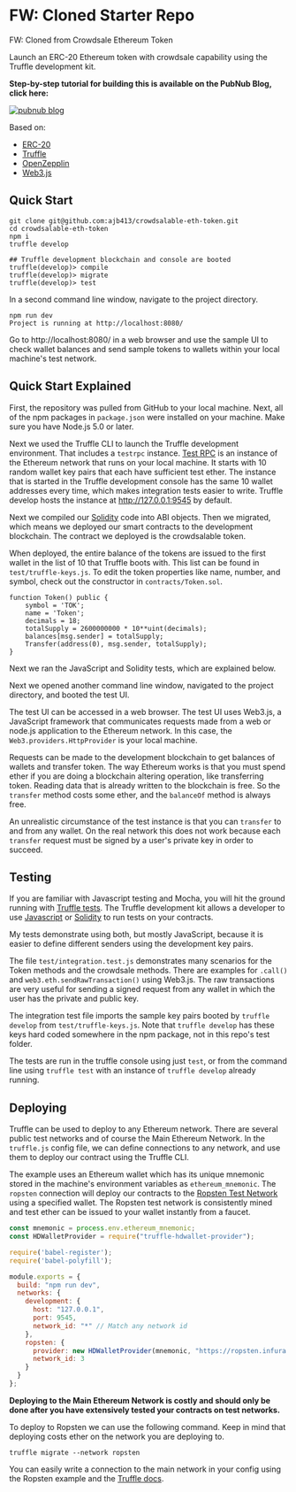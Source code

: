 # FW: Cloned Starter Repo

FW: Cloned from Crowdsale Ethereum Token



Launch an ERC-20 Ethereum token with crowdsale capability using the Truffle development kit.

**Step-by-step tutorial for building this is available on the PubNub Blog, click here:**

[![pubnub blog](https://i.imgur.com/VHbsEnd.png)](https://www.pubnub.com/blog/how-to-launch-your-own-crowdsalable-cryptocurrency-part-3/?devrel_gh=erc20-ethereum-token)

Based on:
- [ERC-20](https://github.com/ethereum/EIPs/blob/master/EIPS/eip-20.md)
- [Truffle](http://truffleframework.com/docs/)
- [OpenZepplin](https://openzeppelin.org/)
- [Web3.js](https://github.com/ethereum/web3.js/)

## Quick Start
```
git clone git@github.com:ajb413/crowdsalable-eth-token.git
cd crowdsalable-eth-token
npm i
truffle develop

## Truffle development blockchain and console are booted
truffle(develop)> compile
truffle(develop)> migrate
truffle(develop)> test
```

In a second command line window, navigate to the project directory.
```
npm run dev
Project is running at http://localhost:8080/
```

Go to http://localhost:8080/ in a web browser and use the sample UI to check wallet balances and send sample tokens to wallets within your local machine's test network.

## Quick Start Explained

First, the repository was pulled from GitHub to your local machine. Next, all of the npm packages in `package.json` were installed on your machine. Make sure you have Node.js 5.0 or later.

Next we used the Truffle CLI to launch the Truffle development environment. That includes a `testrpc` instance. [Test RPC](https://github.com/trufflesuite/ganache-cli) is an instance of the Ethereum network that runs on your local machine. It starts with 10 random wallet key pairs that each have sufficient test ether. The instance that is started in the Truffle development console has the same 10 wallet addresses every time, which makes integration tests easier to write. Truffle develop hosts the instance at http://127.0.0.1:9545 by default.

Next we compiled our [Solidity](http://solidity.readthedocs.io/en/develop/) code into ABI objects. Then we migrated, which means we deployed our smart contracts to the development blockchain. The contract we deployed is the crowdsalable token.

When deployed, the entire balance of the tokens are issued to the first wallet in the list of 10 that Truffle boots with. This list can be found in `test/truffle-keys.js`. To edit the token properties like name, number, and symbol, check out the constructor in `contracts/Token.sol`.

```
function Token() public {
    symbol = 'TOK';
    name = 'Token';
    decimals = 18;
    totalSupply = 2600000000 * 10**uint(decimals);
    balances[msg.sender] = totalSupply;
    Transfer(address(0), msg.sender, totalSupply);
}
```

Next we ran the JavaScript and Solidity tests, which are explained below.

Next we opened another command line window, navigated to the project directory, and booted the test UI.

The test UI can be accessed in a web browser. The test UI uses Web3.js, a JavaScript framework that communicates requests made from a web or node.js application to the Ethereum network. In this case, the `Web3.providers.HttpProvider` is your local machine.

Requests can be made to the development blockchain to get balances of wallets and transfer token. The way Ethereum works is that you must spend ether if you are doing a blockchain altering operation, like transferring token. Reading data that is already written to the blockchain is free. So the `transfer` method costs some ether, and the `balanceOf` method is always free.

An unrealistic circumstance of the test instance is that you can `transfer` to and from any wallet. On the real network this does not work because each `transfer` request must be signed by a user's private key in order to succeed.

## Testing
If you are familiar with Javascript testing and Mocha, you will hit the ground running with [Truffle tests](http://truffleframework.com/docs/getting_started/testing). The Truffle development kit allows a developer to use [Javascript](http://truffleframework.com/docs/getting_started/javascript-tests) or [Solidity](http://truffleframework.com/docs/getting_started/solidity-tests) to run tests on your contracts.

My tests demonstrate using both, but mostly JavaScript, because it is easier to define different senders using the development key pairs.

The file `test/integration.test.js` demonstrates many scenarios for the Token methods and the crowdsale methods. There are examples for `.call()` and `web3.eth.sendRawTransaction()` using Web3.js. The raw transactions are very useful for sending a signed request from any wallet in which the user has the private and public key.

The integration test file imports the sample key pairs booted by `truffle develop` from `test/truffle-keys.js`. Note that `truffle develop` has these keys hard coded somewhere in the npm package, not in this repo's test folder.

The tests are run in the truffle console using just `test`, or from the command line using `truffle test` with an instance of `truffle develop` already running.

## Deploying

Truffle can be used to deploy to any Ethereum network. There are several public test networks and of course the Main Ethereum Network. In the `truffle.js` config file, we can define connections to any network, and use them to deploy our contract using the Truffle CLI.

The example uses an Ethereum wallet which has its unique mnemonic stored in the machine's environment variables as `ethereum_mnemonic`. The `ropsten` connection will deploy our contracts to the [Ropsten Test Network](https://ropsten.etherscan.io/) using a specified wallet. The Ropsten test network is consistently mined and test ether can be issued to your wallet instantly from a faucet.

```javascript
const mnemonic = process.env.ethereum_mnemonic;
const HDWalletProvider = require("truffle-hdwallet-provider");

require('babel-register');
require('babel-polyfill');

module.exports = {
  build: "npm run dev",
  networks: {
    development: {
      host: "127.0.0.1",
      port: 9545,
      network_id: "*" // Match any network id
    },
    ropsten: {
      provider: new HDWalletProvider(mnemonic, "https://ropsten.infura.io/"),
      network_id: 3
    }
  }
};
```

**Deploying to the Main Ethereum Network is costly and should only be done after you have extensively tested your contracts on test networks.**

To deploy to Ropsten we can use the following command. Keep in mind that deploying costs ether on the network you are deploying to.
```
truffle migrate --network ropsten
```
You can easily write a connection to the main network in your config using the Ropsten example and the [Truffle docs](http://truffleframework.com/docs/advanced/configuration).
